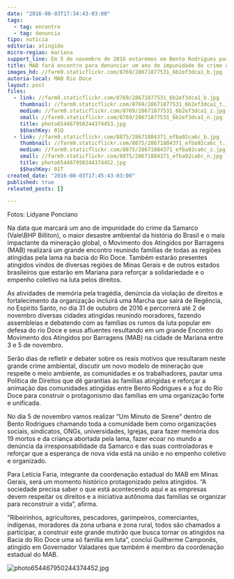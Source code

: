```yaml
---
date: "2016-08-03T17:34:43-03:00"
tags:
  - tag: encontro
  - tag: denuncia
tipo: noticia
editoria: atingido
micro-regiao: mariana
support_line: Em 5 de novembro de 2016 estaremos em Bento Rodrigues para reforçar que só a luta e a organização garante os direitos.
title: MAB fará encontro para denunciar um ano de impunidade do crime da Samarco
images_hd: //farm9.staticflickr.com/8769/28671877531_6b2ef3dca1_b.jpg
autoria-local: MAB Rio Doce
layout: post
files:
  - link: //farm9.staticflickr.com/8769/28671877531_6b2ef3dca1_b.jpg
    thumbnail: //farm9.staticflickr.com/8769/28671877531_6b2ef3dca1_t.jpg
    medium: //farm9.staticflickr.com/8769/28671877531_6b2ef3dca1_z.jpg
    small: //farm9.staticflickr.com/8769/28671877531_6b2ef3dca1_n.jpg
    title: photo654467950244374453.jpg
    $$hashKey: 01Q
  - link: //farm9.staticflickr.com/8875/28671884371_efba92ca6c_b.jpg
    thumbnail: //farm9.staticflickr.com/8875/28671884371_efba92ca6c_t.jpg
    medium: //farm9.staticflickr.com/8875/28671884371_efba92ca6c_z.jpg
    small: //farm9.staticflickr.com/8875/28671884371_efba92ca6c_n.jpg
    title: photo654467950244374452.jpg
    $$hashKey: 01T
created_date: "2016-08-03T17:45:43-03:00"
published: true
releated_posts: []

---
```

<p>Fotos: Lidyane Ponciano&nbsp;</p>

<p>Na data que marcar&aacute; um ano de impunidade do crime da Samarco (Vale\BHP Billiton), o maior desastre ambiental da hist&oacute;ria do Brasil e o mais impactante da minera&ccedil;&atilde;o global, o Movimento dos Atingidos por Barragens (MAB) realizar&aacute; um grande encontro reunindo fam&iacute;lias de todas as regi&otilde;es atingidas pela lama na bacia do Rio Doce. Tamb&eacute;m estar&atilde;o presentes atingidos vindos de diversas regi&otilde;es de Minas Gerais e de outros estados brasileiros que estar&atilde;o em Mariana para refor&ccedil;ar a solidariedade e o empenho coletivo na luta pelos direitos.</p>

<p>As atividades de mem&oacute;ria pela trag&eacute;dia, den&uacute;ncia da viola&ccedil;&atilde;o de direitos e fortalecimento da organiza&ccedil;&atilde;o incluir&aacute; uma Marcha que sair&aacute; de Reg&ecirc;ncia, no Esp&iacute;rito Santo, no dia 31 de outubro de 2016 e percorrer&aacute; at&eacute; 2 de novembro diversas cidades atingidas reunindo moradores, fazendo assembleias e debatendo com as fam&iacute;lias os rumos da luta popular em defesa do rio Doce e seus afluentes resultando em um grande Encontro do Movimento dos Atingidos por Barragens (MAB) na cidade de Mariana entre 3 e 5 de novembro.</p>

<p>Ser&atilde;o dias de refletir e debater sobre os reais motivos que resultaram neste grande crime ambiental, discutir um novo modelo de minera&ccedil;&atilde;o que respeite o meio ambiente, as comunidades e os trabalhadores, pautar uma Pol&iacute;tica de Direitos que d&ecirc; garantias &agrave;s fam&iacute;lias atingidas e refor&ccedil;ar a anima&ccedil;&atilde;o das comunidades atingidas entre Bento Rodrigues e a foz do Rio Doce para construir o protagonismo das fam&iacute;lias em uma organiza&ccedil;&atilde;o forte e unificada.</p>

<p>No dia 5 de novembro vamos realizar &ldquo;Um Minuto de Sirene&rdquo; dentro de Bento Rodrigues chamando toda a comunidade bem como organiza&ccedil;&otilde;es sociais, sindicatos, ONGs, universidades, Igrejas, para fazer mem&oacute;ria dos 19 mortos e da crian&ccedil;a abortada pela lama, fazer ecoar no mundo a den&uacute;ncia da irresponsabilidade da Samarco e das suas controladoras e refor&ccedil;ar que a esperan&ccedil;a de nova vida est&aacute; na uni&atilde;o e no empenho coletivo e organizado.</p>

<p>Para Let&iacute;cia Faria, integrante da coordena&ccedil;&atilde;o estadual do MAB em Minas Gerais, ser&aacute; um momento hist&oacute;rico protagonizado pelos atingidos. &ldquo;A sociedade precisa saber o que est&aacute; acontecendo aqui e as empresas devem respeitar os direitos e a iniciativa aut&ocirc;noma das fam&iacute;lias se organizar para reconstruir a vida&rdquo;, afirma.</p>

<p>&ldquo;Ribeirinhos, agricultores, pescadores, garimpeiros, comerciantes, ind&iacute;genas, moradores da zona urbana e zona rural, todos s&atilde;o chamados a participar, a construir este grande mutir&atilde;o que busca tornar os atingidos na Bacia do Rio Doce uma s&oacute; fam&iacute;lia em luta&rdquo;, conclui Guilherme Campon&ecirc;s, atingido em Governador Valadares que tamb&eacute;m &eacute; membro da coordena&ccedil;&atilde;o estadual do MAB.</p>

<p><img alt="photo654467950244374452.jpg" src="//farm9.staticflickr.com/8875/28671884371_efba92ca6c_b.jpg" /></p>
